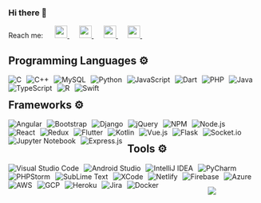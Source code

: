 ### Hi there 👋
<!--
**anuragbansal009/anuragbansal009** is a ✨ _special_ ✨ repository because its `README.md` (this file) appears on your GitHub profile.
--> Reach me: &nbsp;&nbsp;&nbsp;&nbsp; <a href="https://www.linkedin.com/in/anuragbansal009/">
  <img src="https://cdn-icons-png.flaticon.com/512/174/174857.png" width="25px;">
</a> &nbsp;&nbsp;&nbsp;&nbsp; <a href="mailto:bansal.anurag568@gmail.com">
  <img src="https://img.icons8.com/color/48/000000/gmail--v2.png" width="25px;">
</a> &nbsp;&nbsp;&nbsp;&nbsp; <a href="https://twitter.com/anuragbansal009">
  <img src="https://img.icons8.com/fluent/48/000000/twitter.png" width="25px;">
</a> &nbsp;&nbsp;&nbsp;&nbsp; <a href="https://www.instagram.com/anuragbansal009/">
  <img src="https://img.icons8.com/fluent/48/000000/instagram-new.png" width="25px;">
</a> &nbsp;&nbsp;&nbsp;&nbsp; <h2>
  <b>Programming Languages ⚙️ </b>
</h2>
<section><p align = "center">
  <img style="float: left; margin-right: 10px;" alt="C" src="https://img.shields.io/badge/c-%2300599C.svg?style=for-the-badge&logo=c&logoColor=white" />
  <img style="float: left; margin-right: 10px;" alt="C++" src="https://img.shields.io/badge/c++-%2300599C.svg?style=for-the-badge&logo=c%2B%2B&logoColor=white" />
  <img style="float: left; margin-right: 10px;" alt="MySQL" src="https://img.shields.io/badge/mysql-%23161616.svg?style=for-the-badge&logo=mysql&logoColor=white" />
  <img style="float: left; margin-right: 10px;" alt="Python" src="https://img.shields.io/badge/python-3670A0?style=for-the-badge&logo=python&logoColor=ffdd54" />
  <img style="float: left; margin-right: 10px;" alt="JavaScript" src="https://img.shields.io/badge/javascript-%23323330.svg?style=for-the-badge&logo=javascript&logoColor=%23F7DF1E" />
  <img style="float: left; margin-right: 10px;" alt="Dart" src="https://img.shields.io/badge/dart-%230175C2.svg?style=for-the-badge&logo=dart&logoColor=white" />
  <img style="float: left; margin-right: 10px;" alt="PHP" src="https://img.shields.io/badge/php-%23777BB4.svg?style=for-the-badge&logo=php&logoColor=white" />
  <img style="float: left; margin-right: 10px;" alt="Java" src="https://img.shields.io/badge/java-%23ED8B00.svg?style=for-the-badge&logo=java&logoColor=white" />
  <img style="float: left; margin-right: 10px;" alt="TypeScript" src="https://img.shields.io/badge/typescript-%23007ACC.svg?style=for-the-badge&logo=typescript&logoColor=white" />
  <img style="float: left; margin-right: 10px;" alt="R" src="https://img.shields.io/badge/r-%23276DC3.svg?style=for-the-badge&logo=r&logoColor=white" />
  <img style="float: left; margin-right: 10px;" alt="Swift" src="https://img.shields.io/badge/swift-F54A2A?style=for-the-badge&logo=swift&logoColor=white" />

  </p></section>
<br />
<h2>
  <b>Frameworks ⚙️ </b>
</h2>
<section><p align = "center">
  <img style="float: left; margin-right: 10px;" alt="Angular" src="https://img.shields.io/badge/angular-%23DD0031.svg?style=for-the-badge&logo=angular&logoColor=white" />
  <img style="float: left; margin-right: 10px;" alt="Bootstrap" src="https://img.shields.io/badge/bootstrap-%23563D7C.svg?style=for-the-badge&logo=bootstrap&logoColor=white" />
  <img style="float: left; margin-right: 10px;" alt="Django" src="https://img.shields.io/badge/django-%23092E20.svg?style=for-the-badge&logo=django&logoColor=white" />
  <img style="float: left; margin-right: 10px;" alt="jQuery" src="https://img.shields.io/badge/jquery-%230769AD.svg?style=for-the-badge&logo=jquery&logoColor=white" />
  <img style="float: left; margin-right: 10px;" alt="NPM" src="https://img.shields.io/badge/NPM-%23000000.svg?style=for-the-badge&logo=npm&logoColor=white" />
  <img style="float: left; margin-right: 10px;" alt="Node.js" src="https://img.shields.io/badge/node.js-6DA55F?style=for-the-badge&logo=node.js&logoColor=white" />
  <img style="float: left; margin-right: 10px;" alt="React" src="https://img.shields.io/badge/react-%2320232a.svg?style=for-the-badge&logo=react&logoColor=%2361DAFB" />
  <img style="float: left; margin-right: 10px;" alt="Redux" src="https://img.shields.io/badge/redux-%23593d88.svg?style=for-the-badge&logo=redux&logoColor=white" />
  <img style="float: left; margin-right: 10px;" alt="Flutter" src="https://img.shields.io/badge/Flutter-%2302569B.svg?style=for-the-badge&logo=Flutter&logoColor=white" />
  <img style="float: left; margin-right: 10px;" alt="Kotlin" src="https://img.shields.io/badge/kotlin-%230095D5.svg?style=for-the-badge&logo=kotlin&logoColor=white" />
  <img style="float: left; margin-right: 10px;" alt="Vue.js" src="https://img.shields.io/badge/vuejs-%2335495e.svg?style=for-the-badge&logo=vuedotjs&logoColor=%234FC08D" />
  <img style="float: left; margin-right: 10px;" alt="Flask" src="https://img.shields.io/badge/flask-%23000.svg?style=for-the-badge&logo=flask&logoColor=white" />
  <img style="float: left; margin-right: 10px;" alt="Socket.io" src="https://img.shields.io/badge/Socket.io-black?style=for-the-badge&logo=socket.io&badgeColor=010101" />
  <img style="float: left; margin-right: 10px;" alt="Jupyter Notebook" src="https://img.shields.io/badge/jupyter-%23FA0F00.svg?style=for-the-badge&logo=jupyter&logoColor=white" />
  <img style="float: left; margin-right: 10px;" alt="Express.js" src="https://img.shields.io/badge/express.js-%23404d59.svg?style=for-the-badge&logo=express&logoColor=%2361DAFB" />

  </p></section>
<br />

<!-- <h2>
  <b>ML/DL ⚙️ </b>
</h2>
<section><p align = "center">
  <img style="float: left; margin-right: 10px;" alt="OpenCV" src="https://img.shields.io/badge/opencv-%23white.svg?style=for-the-badge&logo=opencv&logoColor=white" />
  <img style="float: left; margin-right: 10px;" alt="Keras" src="https://img.shields.io/badge/Keras-%23D00000.svg?style=for-the-badge&logo=Keras&logoColor=white" />
  <img style="float: left; margin-right: 10px;" alt="Numpy" src="https://img.shields.io/badge/numpy-%23013243.svg?style=for-the-badge&logo=numpy&logoColor=white" />
  <img style="float: left; margin-right: 10px;" alt="Pandas" src="https://img.shields.io/badge/pandas-%23150458.svg?style=for-the-badge&logo=pandas&logoColor=white" />
  <img style="float: left; margin-right: 10px;" alt="Plotly" src="https://img.shields.io/badge/Plotly-%233F4F75.svg?style=for-the-badge&logo=plotly&logoColor=white" />
  <img style="float: left; margin-right: 10px;" alt="PyTorch" src="https://img.shields.io/badge/PyTorch-%23EE4C2C.svg?style=for-the-badge&logo=PyTorch&logoColor=white" />
  <img style="float: left; margin-right: 10px;" alt="scikit-learn" src="https://img.shields.io/badge/scikit--learn-%23F7931E.svg?style=for-the-badge&logo=scikit-learn&logoColor=white" />
  <img style="float: left; margin-right: 10px;" alt="SciPy" src="https://img.shields.io/badge/SciPy-%230C55A5.svg?style=for-the-badge&logo=scipy&logoColor=%white" />
  <img style="float: left; margin-right: 10px;" alt="TensorFlow" src="https://img.shields.io/badge/TensorFlow-%23FF6F00.svg?style=for-the-badge&logo=TensorFlow&logoColor=white" />
  </p></section>
<br /> -->

<h2>
  <b>Tools ⚙️ </b>
</h2>
<section><p align = "center">
  <img style="float: left; margin-right: 10px;" alt="Visual Studio Code" src="https://img.shields.io/badge/VS%20Code-0078d7.svg?style=for-the-badge&logo=visual-studio-code&logoColor=white" />
  <img style="float: left; margin-right: 10px;" alt="Android Studio" src="https://img.shields.io/badge/Android%20Studio-3DDC84.svg?style=for-the-badge&logo=android-studio&logoColor=white" />
  <img style="float: left; margin-right: 10px;" alt="IntelliJ IDEA" src="https://img.shields.io/badge/IntelliJIDEA-000000.svg?style=for-the-badge&logo=intellij-idea&logoColor=white" />
  <img style="float: left; margin-right: 10px;" alt="PyCharm" src="https://img.shields.io/badge/pycharm-143?style=for-the-badge&logo=pycharm&logoColor=black&color=black&labelColor=green" />
  <img style="float: left; margin-right: 10px;" alt="PHPStorm" src="https://img.shields.io/badge/phpstorm-143?style=for-the-badge&logo=phpstorm&logoColor=black&color=black&labelColor=darkorchid" />
  <img style="float: left; margin-right: 10px;" alt="SubLime Text" src="https://img.shields.io/badge/sublime_text-%23575757.svg?style=for-the-badge&logo=sublime-text&logoColor=important" />
  <img style="float: left; margin-right: 10px;" alt="XCode" src="https://img.shields.io/badge/Xcode-007ACC?style=for-the-badge&logo=Xcode&logoColor=white" />
  <img style="float: left; margin-right: 10px;" alt="Netlify" src="https://img.shields.io/badge/netlify-%23000000.svg?style=for-the-badge&logo=netlify&logoColor=#00C7B7" />
  <img style="float: left; margin-right: 10px;" alt="Firebase" src="https://img.shields.io/badge/firebase-%23039BE5.svg?style=for-the-badge&logo=firebase" />
  <img style="float: left; margin-right: 10px;" alt="Azure" src="https://img.shields.io/badge/azure-%230072C6.svg?style=for-the-badge&logo=microsoftazure&logoColor=white" />
  <img style="float: left; margin-right: 10px;" alt="AWS" src="https://img.shields.io/badge/AWS-%23FF9900.svg?style=for-the-badge&logo=amazon-aws&logoColor=white" />
  <img style="float: left; margin-right: 10px;" alt="GCP" src="https://img.shields.io/badge/GoogleCloud-%234285F4.svg?style=for-the-badge&logo=google-cloud&logoColor=white" />
  <img style="float: left; margin-right: 10px;" alt="Heroku" src="https://img.shields.io/badge/heroku-%23430098.svg?style=for-the-badge&logo=heroku&logoColor=white" />
  <img style="float: left; margin-right: 10px;" alt="Jira" src="https://img.shields.io/badge/jira-%230A0FFF.svg?style=for-the-badge&logo=jira&logoColor=white" />
  <img style="float: left; margin-right: 10px;" alt="Docker" src="https://img.shields.io/badge/docker-%230db7ed.svg?style=for-the-badge&logo=docker&logoColor=white" />

  </p></section>
<br />
<h2></h2><p align = "center">
<!-- <img src="https://github-readme-stats.vercel.app/api?username=anuragbansal009&show_icons=true&theme=algolia" /><br /> -->
<img src="https://github-readme-stats.vercel.app/api/top-langs/?username=anuragbansal009&layout=compact&theme=radical&hide=jupyter%20notebook,html,css,scss" /></p>
